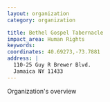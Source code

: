 ```yaml
---
layout: organization
category: organization

title: Bethel Gospel Tabernacle
impact_area: Human Rights
keywords: 
coordinates: 40.69273,-73.7881
address: |
  110-25 Guy R Brewer Blvd.
  Jamaica NY 11433
---
```

Organization's overview
